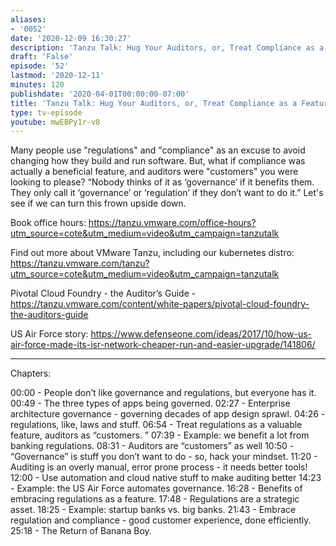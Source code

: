 ```yaml
---
aliases:
- '0052'
date: '2020-12-09 16:30:27'
description: 'Tanzu Talk: Hug Your Auditors, or, Treat Compliance as a Feature'
draft: 'False'
episode: '52'
lastmod: '2020-12-11'
minutes: 120
publishdate: '2020-04-01T00:00:00-07:00'
title: 'Tanzu Talk: Hug Your Auditors, or, Treat Compliance as a Feature'
type: tv-episode
youtube: mwEBPy1r-v8
---
```


Many people use "regulations" and "compliance" as an excuse to avoid changing how they build and run software. But, what if compliance was actually a beneficial feature, and auditors were "customers" you were looking to please? “Nobody thinks of it as ‘governance’ if it benefits them. They only call it ‘governance’ or ‘regulation’ if they don’t want to do it.” Let's see if we can turn this frown upside down.

Book office hours: https://tanzu.vmware.com/office-hours?utm_source=cote&utm_medium=video&utm_campaign=tanzutalk

Find out more about VMware Tanzu, including our kubernetes distro: https://tanzu.vmware.com/tanzu?utm_source=cote&utm_medium=video&utm_campaign=tanzutalk

Pivotal Cloud Foundry - the Auditor’s Guide - https://tanzu.vmware.com/content/white-papers/pivotal-cloud-foundry-the-auditors-guide

US Air Force story: https://www.defenseone.com/ideas/2017/10/how-us-air-force-made-its-isr-network-cheaper-run-and-easier-upgrade/141806/

----
Chapters:

00:00 - People don’t like governance and regulations, but everyone has it.   
00:49 - The three types of apps being governed.
02:27 - Enterprise architecture governance - governing decades of app design sprawl. 
04:26 - regulations, like, laws and stuff.
06:54 - Treat regulations as a valuable feature, auditors as “customers. ”
07:39 - Example: we benefit a lot from banking regulations.
08:31 - Auditors are “customers” as well
10:50 - “Governance” is stuff you don’t want to do - so, hack your mindset. 
11:20 - Auditing is an overly manual, error prone process - it needs better tools!
12:00 - Use automation and cloud native stuff to make auditing better
14:23 - Example: the US Air Force automates governance.
16:28 - Benefits of embracing regulations as a feature.
17:48 - Regulations are a strategic asset.
18:25 - Example: startup banks vs. big banks.
21:43 - Embrace regulation and compliance - good customer experience, done efficiently.
25:18 - The Return of Banana Boy.
